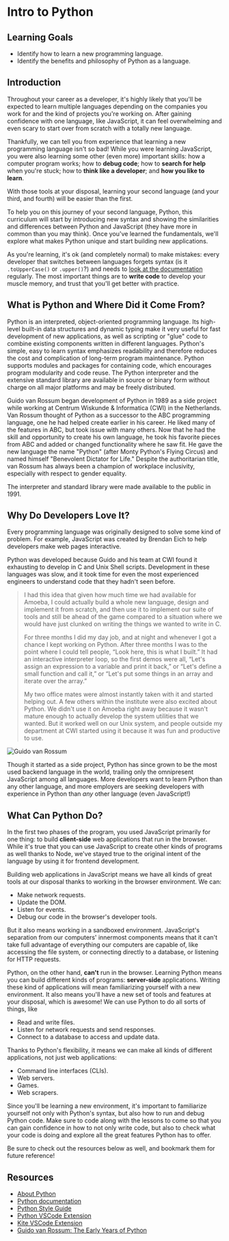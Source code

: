 # Intro to Python

## Learning Goals

- Identify how to learn a new programming language.
- Identify the benefits and philosophy of Python as a language.

## Introduction

Throughout your career as a developer, it's highly likely that you'll be
expected to learn multiple languages depending on the companies you work for and
the kind of projects you're working on. After gaining confidence with one
language, like JavaScript, it can feel overwhelming and even scary to start over
from scratch with a totally new language.

Thankfully, we can tell you from experience that learning a new programming
language isn't so bad! While you were learning JavaScript, you were also
learning some other (even more) important skills: how a computer program works;
how to **debug code**; how to **search for help** when you're stuck; how to
**think like a developer**; and **how you like to learn**.

With those tools at your disposal, learning your second language (and your
third, and fourth) will be easier than the first.

To help you on this journey of your second language, Python, this curriculum will
start by introducing new syntax and showing the similarities and differences
between Python and JavaScript (they have more in common than you may think). Once
you've learned the fundamentals, we'll explore what makes Python unique and start
building new applications.

As you're learning, it's ok (and completely normal) to make mistakes: every
developer that switches between languages forgets syntax (is it `.toUpperCase()`
or `.upper()`?) and needs to [look at the documentation][python docs upper]
regularly. The most important things are to **write code** to develop your
muscle memory, and trust that you'll get better with practice.

## What is Python and Where Did it Come From?

Python is an interpreted, object-oriented programming language. Its high-level
built-in data structures and dynamic typing make it very useful for fast
development of new applications, as well as scripting or "glue" code to combine
existing components written in different languages. Python's simple, easy to
learn syntax emphasizes readability and therefore reduces the cost and
complication of long-term program maintenance. Python supports modules and
packages for containing code, which encourages program modularity and code
reuse. The Python interpreter and the extensive standard library are available
in source or binary form without charge on all major platforms and may be
freely distributed.

Guido van Rossum began development of Python in 1989 as a side project while
working at Centrum Wiskunde & Informatica (CWI) in the Netherlands. Van Rossum
thought of Python as a successor to the ABC programming language, one he had
helped create earlier in his career. He liked many of the features in ABC, but
took issue with many others. Now that he had the skill and opportunity to
create his own language, he took his favorite pieces from ABC and added or
changed functionality where he saw fit. He gave the new language the name
"Python" (after Monty Python's Flying Circus) and named himself "Benevolent
Dictator for Life." Despite the authoritarian title, van Rossum has always been
a champion of workplace inclusivity, especially with respect to gender
equality.

The interpreter and standard library were made available to
the public in 1991.

## Why Do Developers Love It?

Every programming language was originally designed to solve some kind of
problem. For example, JavaScript was created by Brendan Eich to help developers
make web pages interactive.

Python was developed because Guido and his team at CWI found it exhausting to
develop in C and Unix Shell scripts. Development in these languages was slow,
and it took time for even the most experienced engineers to understand code
that they hadn't seen before.

> I had this idea that given how much time we had available for Amoeba, I could
> actually build a whole new language, design and implement it from scratch, and
> then use it to implement our suite of tools and still be ahead of the game
> compared to a situation where we would have just clunked on writing the things
> we wanted to write in C.
>
> For three months I did my day job, and at night and whenever I got a chance I
> kept working on Python. After three months I was to the point where I could
> tell people, “Look here, this is what I built.” It had an interactive
> interpreter loop, so the first demos were all, “Let's assign an expression to
> a variable and print it back,” or “Let's define a small function and call it,”
> or “Let's put some things in an array and iterate over the array.”
>
> My two office mates were almost instantly taken with it and started
> helping out. A few others within the institute were also excited about Python.
> We didn't use it on Amoeba right away because it wasn't mature enough to
> actually develop the system utilities that we wanted. But it worked well on
> our Unix system, and people outside my department at CWI started using it
> because it was fun and productive to use.

![Guido van Rossum](https://upload.wikimedia.org/wikipedia/commons/e/e2/Guido-portrait-2014-drc.jpg)

Though it started as a side project, Python has since grown to be the most used
backend language in the world, trailing only the omnipresent JavaScript among
all languages. More developers want to learn Python than any other language,
and more employers are seeking developers with experience in Python than _any_
other language (even JavaScript!)

## What Can Python Do?

In the first two phases of the program, you used JavaScript primarily for one
thing: to build **client-side** web applications that run in the browser. While
it's true that you can use JavaScript to create other kinds of programs as well
thanks to Node, we've stayed true to the original intent of the language by
using it for frontend development.

Building web applications in JavaScript means we have all kinds of great tools
at our disposal thanks to working in the browser environment. We can:

- Make network requests.
- Update the DOM.
- Listen for events.
- Debug our code in the browser's developer tools.

But it also means working in a sandboxed environment. JavaScript's separation
from our computers' innermost components means that it can't take full advantage
of everything our computers are capable of, like accessing the file system, or
connecting directly to a database, or listening for HTTP requests.

Python, on the other hand, **can't** run in the browser. Learning Python means
you can build different kinds of programs: **server-side** applications.
Writing these kind of applications will mean familiarizing yourself with a new
environment. It also means you'll have a new set of tools and features at your
disposal, which is awesome! We can use Python to do all sorts of things, like

- Read and write files.
- Listen for network requests and send responses.
- Connect to a database to access and update data.

Thanks to Python's flexibility, it means we can make all kinds of different
applications, not just web applications:

- Command line interfaces (CLIs).
- Web servers.
- Games.
- Web scrapers.

Since you'll be learning a new environment, it's important to familiarize
yourself not only with Python's syntax, but also how to run and debug Python
code. Make sure to code along with the lessons to come so that you can gain
confidence in how to not only write code, but also to check what your code is
doing and explore all the great features Python has to offer.

Be sure to check out the resources below as well, and bookmark them for future
reference!

## Resources

- [About Python](https://www.python.org/doc/essays/blurb/)
- [Python documentation][python docs]
- [Python Style Guide](https://peps.python.org/pep-0008/)
- [Python VSCode Extension](https://code.visualstudio.com/docs/languages/python)
- [Kite VSCode Extension](https://www.kite.com/)
- [Guido van Rossum: The Early Years of Python](https://www.computer.org/csdl/magazine/co/2015/02/mco2015020007/13rRUy3gmYB)

[python docs]: https://docs.python.org/3/
[python docs upper]: https://docs.python.org/3/library/stdtypes.html#str.upper
